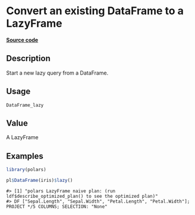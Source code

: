 
# Convert an existing DataFrame to a LazyFrame

[**Source code**](https://github.com/pola-rs/r-polars/tree/53c7d964901ed4a019998e89aff8c6d44691d793/R/#L)

## Description

Start a new lazy query from a DataFrame.

## Usage

<pre><code class='language-R'>DataFrame_lazy
</code></pre>

## Value

A LazyFrame

## Examples

``` r
library(polars)

pl$DataFrame(iris)$lazy()
```

    #> [1] "polars LazyFrame naive plan: (run ldf$describe_optimized_plan() to see the optimized plan)"
    #> DF ["Sepal.Length", "Sepal.Width", "Petal.Length", "Petal.Width"]; PROJECT */5 COLUMNS; SELECTION: "None"
